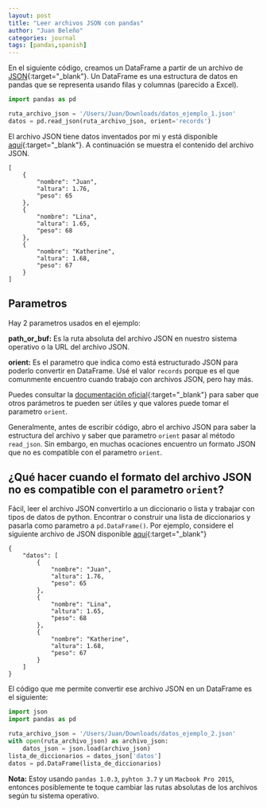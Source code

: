 ```yaml
---
layout: post
title: "Leer archivos JSON con pandas"
author: "Juan Beleño"
categories: journal
tags: [pandas,spanish]
---
```


En el siguiente código, creamos un DataFrame a partir de un archivo de [JSON](https://www.json.org/json-es.html){:target="_blank"}. Un DataFrame es una estructura de datos en pandas que se representa usando filas y columnas (parecido a Excel).

```python
import pandas as pd

ruta_archivo_json = '/Users/Juan/Downloads/datos_ejemplo_1.json'
datos = pd.read_json(ruta_archivo_json, orient='records')
```

El archivo JSON tiene datos inventados por mi y está disponible [aquí](../assets/others/leer-un-archivo-json-en-pandas/datos_ejemplo_1.json){:target="_blank"}. A continuación se muestra el contenido del archivo JSON.

```
[
    {
        "nombre": "Juan",
        "altura": 1.76,
        "peso": 65
    },
    {
        "nombre": "Lina",
        "altura": 1.65,
        "peso": 68
    },
    {
        "nombre": "Katherine",
        "altura": 1.68,
        "peso": 67
    }
]
```

## Parametros
Hay 2 parametros usados en el ejemplo:

**path_or_buf:** Es la ruta absoluta del archivo JSON en nuestro sistema operativo o la URL del archivo JSON.

**orient:** Es el parametro que indica como está estructurado JSON para poderlo convertir en DataFrame. Usé el valor `records` porque es el que comunmente encuentro cuando trabajo con archivos JSON, pero hay más.

Puedes consultar la [documentación oficial](https://pandas.pydata.org/pandas-docs/stable/reference/api/pandas.read_json.html){:target="_blank"} para saber que otros parámetros te pueden ser útiles y que valores puede tomar el parametro `orient`.

Generalmente, antes de escribir código, abro el archivo JSON para saber la estructura del archivo y saber que parametro `orient` pasar al método `read_json`. Sin embargo, en muchas ocaciones encuentro un formato JSON que no es compatible con el parametro `orient`.

## ¿Qué hacer cuando el formato del archivo JSON no es compatible con el parametro `orient`?

Fácil, leer el archivo JSON convertirlo a un diccionario o lista y trabajar con tipos de datos de python. Encontrar o construir una lista de diccionarios y pasarla como parametro a `pd.DataFrame()`. Por ejemplo, considere el siguiente archivo de JSON disponible [aquí](../assets/others/leer-un-archivo-json-en-pandas/datos_ejemplo_2.json){:target="_blank"}

```
{
    "datos": [
        {
            "nombre": "Juan",
            "altura": 1.76,
            "peso": 65
        },
        {
            "nombre": "Lina",
            "altura": 1.65,
            "peso": 68
        },
        {
            "nombre": "Katherine",
            "altura": 1.68,
            "peso": 67
        }
    ]
}
```

El código que me permite convertir ese archivo JSON en un DataFrame es el siguiente:

```python
import json
import pandas as pd

ruta_archivo_json = '/Users/Juan/Downloads/datos_ejemplo_2.json'
with open(ruta_archivo_json) as archivo_json:
    datos_json = json.load(archivo_json)
lista_de_diccionarios = datos_json['datos']
datos = pd.DataFrame(lista_de_diccionarios)
```


**Nota:** Estoy usando `pandas 1.0.3`, `pyhton 3.7` y un `Macbook Pro 2015`, entonces posiblemente te toque cambiar las rutas absolutas de los archivos según tu sistema operativo.
